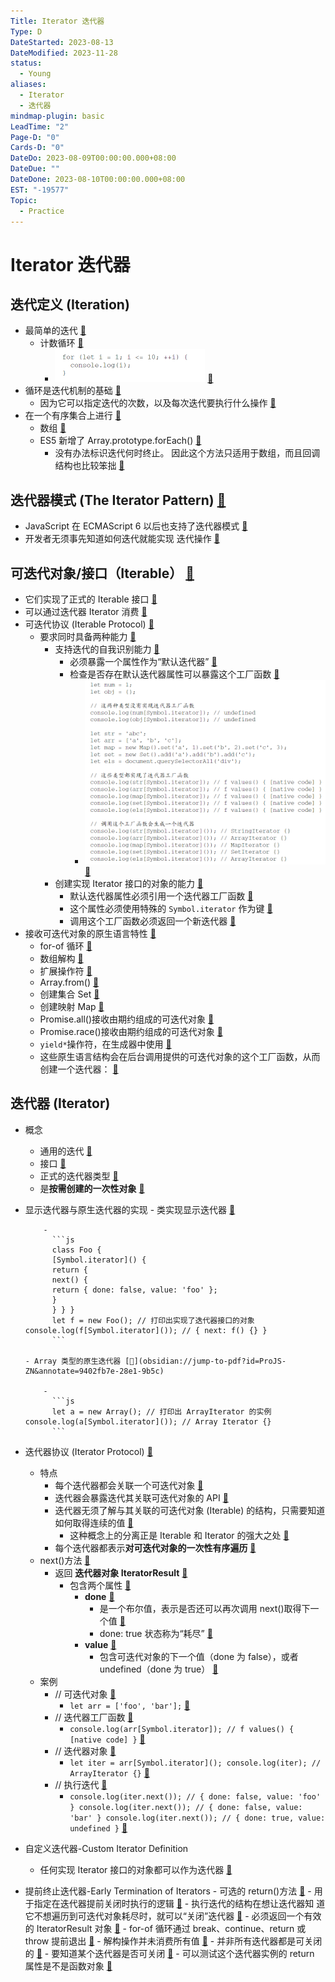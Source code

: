 ```yaml
---
Title: Iterator 迭代器
Type: D
DateStarted: 2023-08-13
DateModified: 2023-11-28
status:
  - Young
aliases:
  - Iterator
  - 迭代器
mindmap-plugin: basic
LeadTime: "2"
Page-D: "0"
Cards-D: "0"
DateDo: 2023-08-09T00:00:00.000+08:00
DateDue: ""
DateDone: 2023-08-10T00:00:00.000+08:00
EST: "-19577"
Topic:
  - Practice
---
```


# Iterator 迭代器

## 迭代定义 (Iteration)

- 最简单的迭代 [📌](obsidian://jump-to-pdf?id=ProJS-ZN&annotate=676c2276-9bfb-d891)
  - 计数循环 [📌](obsidian://jump-to-pdf?id=ProJS-ZN&annotate=8e661f59-1eca-a0ca)
    - ![](z-Assets/1691564604297.png) [📌](obsidian://jump-to-pdf?id=ProJS-ZN&annotate=42590d6d-5407-156f)
- 循环是迭代机制的基础 [📌](obsidian://jump-to-pdf?id=ProJS-ZN&annotate=3afecd5b-01ad-d115)
  - 因为它可以指定迭代的次数，以及每次迭代要执行什么操作 [📌](obsidian://jump-to-pdf?id=ProJS-ZN&annotate=6c4e7b92-ce28-868b)
- 在一个有序集合上进行 [📌](obsidian://jump-to-pdf?id=ProJS-ZN&annotate=22d5ab25-364a-703a)
  - 数组 [📌](obsidian://jump-to-pdf?id=ProJS-ZN&annotate=812f0270-ea00-ae77)
  - ES5 新增了 Array.prototype.forEach() [📌](obsidian://jump-to-pdf?id=ProJS-ZN&annotate=a046879d-b323-24c6)
    - 没有办法标识迭代何时终止。 因此这个方法只适用于数组，而且回调结构也比较笨拙 [📌](obsidian://jump-to-pdf?id=ProJS-ZN&annotate=cf89c9a7-9b4e-438f)

## 迭代器模式 (The Iterator Pattern) [📌](obsidian://jump-to-pdf?id=ProJS-ZN&annotate=36b02d7e-998c-beaf)

- JavaScript 在 ECMAScript 6 以后也支持了迭代器模式 [📌](obsidian://jump-to-pdf?id=ProJS-ZN&annotate=8d752266-9015-043d)
- 开发者无须事先知道如何迭代就能实现 迭代操作 [📌](obsidian://jump-to-pdf?id=ProJS-ZN&annotate=8da72929-3622-2f1e)

## 可迭代对象/接口（Iterable） [📌](obsidian://jump-to-pdf?id=ProJS-ZN&annotate=9a70ba99-e1ca-79d3)

- 它们实现了正式的 Iterable 接口 [📌](obsidian://jump-to-pdf?id=ProJS-ZN&annotate=e340cf10-9fff-b0ec)
- 可以通过迭代器 Iterator 消费 [📌](obsidian://jump-to-pdf?id=ProJS-ZN&annotate=13840766-d943-6779)
- 可迭代协议 (Iterable Protocol) [📌](obsidian://jump-to-pdf?id=ProJS-ZN&annotate=25be718f-0e17-3a9c)
  - 要求同时具备两种能力 [📌](obsidian://jump-to-pdf?id=ProJS-ZN&annotate=455a1fdd-cc30-1c81)
    - 支持迭代的自我识别能力 [📌](obsidian://jump-to-pdf?id=ProJS-ZN&annotate=277d1c8f-3d3e-4dcd)
      - 必须暴露一个属性作为“默认迭代器” [📌](obsidian://jump-to-pdf?id=ProJS-ZN&annotate=b062c107-604d-1af0)
      - 检查是否存在默认迭代器属性可以暴露这个工厂函数 [📌](obsidian://jump-to-pdf?id=ProJS-ZN&annotate=a97de4d3-94ff-d513)
        - ![](z-Assets/1691565228166.png) [📌](obsidian://jump-to-pdf?id=ProJS-ZN&annotate=665c7d9a-85b3-a0ec)
    - 创建实现 Iterator 接口的对象的能力 [📌](obsidian://jump-to-pdf?id=ProJS-ZN&annotate=6b519eb0-c495-5e09)
      - 默认迭代器属性必须引用一个迭代器工厂函数 [📌](obsidian://jump-to-pdf?id=ProJS-ZN&annotate=97b1c89a-1ee4-77bc)
      - 这个属性必须使用特殊的 `Symbol.iterator` 作为键 [📌](obsidian://jump-to-pdf?id=ProJS-ZN&annotate=ec85170e-8c69-774a)
      - 调用这个工厂函数必须返回一个新迭代器 [📌](obsidian://jump-to-pdf?id=ProJS-ZN&annotate=3bb643df-355f-3edb)
- 接收可迭代对象的原生语言特性 [📌](obsidian://jump-to-pdf?id=ProJS-ZN&annotate=52f0d65b-b0c8-e159)
  - for-of 循环 [📌](obsidian://jump-to-pdf?id=ProJS-ZN&annotate=debb98cd-8d15-02ce)
  - 数组解构 [📌](obsidian://jump-to-pdf?id=ProJS-ZN&annotate=f38dfd0b-6a23-613a)
  - 扩展操作符 [📌](obsidian://jump-to-pdf?id=ProJS-ZN&annotate=02239a72-4841-d206)
  - Array.from() [📌](obsidian://jump-to-pdf?id=ProJS-ZN&annotate=2085dcda-355e-3719)
  - 创建集合 Set [📌](obsidian://jump-to-pdf?id=ProJS-ZN&annotate=23bc8009-6a81-8456)
  - 创建映射 Map [📌](obsidian://jump-to-pdf?id=ProJS-ZN&annotate=de37be5f-615f-f3c5)
  - Promise.all()接收由期约组成的可迭代对象 [📌](obsidian://jump-to-pdf?id=ProJS-ZN&annotate=3b0192a2-af40-bf0e)
  - Promise.race()接收由期约组成的可迭代对象 [📌](obsidian://jump-to-pdf?id=ProJS-ZN&annotate=ca6ea732-6e21-ecd6)
  - `yield*`操作符，在生成器中使用 [📌](obsidian://jump-to-pdf?id=ProJS-ZN&annotate=efe7fd97-2d58-ae9b)
  - 这些原生语言结构会在后台调用提供的可迭代对象的这个工厂函数，从而创建一个迭代器： [📌](obsidian://jump-to-pdf?id=ProJS-ZN&annotate=a91339b4-d8b0-ee0e)

## 迭代器 (Iterator)

- 概念
  - 通用的迭代 [📌](obsidian://jump-to-pdf?id=ProJS-ZN&annotate=6ad6bc48-da1e-3d0a)
  - 接口 [📌](obsidian://jump-to-pdf?id=ProJS-ZN&annotate=26de5751-9a3f-e080)
  - 正式的迭代器类型 [📌](obsidian://jump-to-pdf?id=ProJS-ZN&annotate=33ad8c93-a928-8eea)
  - 是**按需创建的一次性对象** [📌](obsidian://jump-to-pdf?id=ProJS-ZN&annotate=250dcc2e-1fc2-bd16)
- 显示迭代器与原生迭代器的实现 - 类实现显示迭代器 [📌](obsidian://jump-to-pdf?id=ProJS-ZN&annotate=0f6af28d-0020-fb3a)
  <!--SR:!2023-08-16,3,250-->

          -
            ```js
            class Foo {
            [Symbol.iterator]() {
            return {
            next() {
            return { done: false, value: 'foo' };
            }
            } } }
            let f = new Foo(); // 打印出实现了迭代器接口的对象 console.log(f[Symbol.iterator]()); // { next: f() {} }
            ```

      - Array 类型的原生迭代器 [📌](obsidian://jump-to-pdf?id=ProJS-ZN&annotate=9402fb7e-28e1-9b5c)

          -
            ```js
            let a = new Array(); // 打印出 ArrayIterator 的实例 console.log(a[Symbol.iterator]()); // Array Iterator {}
            ```

- 迭代器协议 (Iterator Protocol) [📌](obsidian://jump-to-pdf?id=ProJS-ZN&annotate=8c7f95db-2f65-c1d0)
  - 特点
    - 每个迭代器都会关联一个可迭代对象 [📌](obsidian://jump-to-pdf?id=ProJS-ZN&annotate=1226db27-0dad-bc24)
    - 迭代器会暴露迭代其关联可迭代对象的 API [📌](obsidian://jump-to-pdf?id=ProJS-ZN&annotate=9923649d-6241-0dc6)
    - 迭代器无须了解与其关联的可迭代对象 (Iterable) 的结构，只需要知道如何取得连续的值 [📌](obsidian://jump-to-pdf?id=ProJS-ZN&annotate=4153195f-f6b9-576c)
      - 这种概念上的分离正是 Iterable 和 Iterator 的强大之处 [📌](obsidian://jump-to-pdf?id=ProJS-ZN&annotate=b066cc32-2434-d186)
    - 每个迭代器都表示**对可迭代对象的一次性有序遍历** [📌](obsidian://jump-to-pdf?id=ProJS-ZN&annotate=02b5a647-a7f3-6984)
  - next()方法 [📌](obsidian://jump-to-pdf?id=ProJS-ZN&annotate=5ebbea62-65f1-7cb7)
    - 返回 **迭代器对象 IteratorResult** [📌](obsidian://jump-to-pdf?id=ProJS-ZN&annotate=fcd04e43-00b3-b8d7)
      - 包含两个属性 [📌](obsidian://jump-to-pdf?id=ProJS-ZN&annotate=327212bb-bf06-ef67)
        - **done** [📌](obsidian://jump-to-pdf?id=ProJS-ZN&annotate=bd7744a2-be89-2158)
          - 是一个布尔值，表示是否还可以再次调用 next()取得下一个值 [📌](obsidian://jump-to-pdf?id=ProJS-ZN&annotate=28270ef7-ce4c-bd07)
          - done: true 状态称为“耗尽” [📌](obsidian://jump-to-pdf?id=ProJS-ZN&annotate=f4ab1d73-bd7f-2bdd)
        - **value** [📌](obsidian://jump-to-pdf?id=ProJS-ZN&annotate=aa6aff0c-82da-b7a2)
          - 包含可迭代对象的下一个值（done 为 false），或者 undefined（done 为 true） [📌](obsidian://jump-to-pdf?id=ProJS-ZN&annotate=04895c3f-ee1a-70b7)
  - 案例
    - // 可迭代对象 [📌](obsidian://jump-to-pdf?id=ProJS-ZN&annotate=34da9bb4-24e8-db9c)
      - `let arr = ['foo', 'bar'];` [📌](obsidian://jump-to-pdf?id=ProJS-ZN&annotate=f98391a3-10f4-7d2b)
    - // 迭代器工厂函数 [📌](obsidian://jump-to-pdf?id=ProJS-ZN&annotate=c236eecb-8686-f1b4)
      - `console.log(arr[Symbol.iterator]); // f values() { [native code] }` [📌](obsidian://jump-to-pdf?id=ProJS-ZN&annotate=46ab24db-89f0-6414)
    - // 迭代器对象 [📌](obsidian://jump-to-pdf?id=ProJS-ZN&annotate=1f8c6333-200f-78ee)
      - `let iter = arr[Symbol.iterator](); console.log(iter); // ArrayIterator {}` [📌](obsidian://jump-to-pdf?id=ProJS-ZN&annotate=daf099e8-9754-b03d)
    - // 执行迭代 [📌](obsidian://jump-to-pdf?id=ProJS-ZN&annotate=9f23ef57-6b17-37fb)
      - `console.log(iter.next()); // { done: false, value: 'foo' } console.log(iter.next()); // { done: false, value: 'bar' } console.log(iter.next()); // { done: true, value: undefined }` [📌](obsidian://jump-to-pdf?id=ProJS-ZN&annotate=d3732677-98e3-be0c)
- 自定义迭代器-Custom Iterator Definition
  - 任何实现 Iterator 接口的对象都可以作为迭代器 [📌](obsidian://jump-to-pdf?id=ProJS-ZN&annotate=b495a015-57fc-79d1)
- 提前终止迭代器-Early Termination of Iterators - 可选的 return()方法 [📌](obsidian://jump-to-pdf?id=ProJS-ZN&annotate=1492fe50-c3fa-149e) - 用于指定在迭代器提前关闭时执行的逻辑 [📌](obsidian://jump-to-pdf?id=ProJS-ZN&annotate=f561138b-0c97-ce7f) - 执行迭代的结构在想让迭代器知 道它不想遍历到可迭代对象耗尽时，就可以“关闭”迭代器 [📌](obsidian://jump-to-pdf?id=ProJS-ZN&annotate=529d5f6b-bf01-de58) - 必须返回一个有效的 IteratorResult 对象 [📌](<obsidian://jump-to-pdf?pdf=Source%2FS-JS%2FB-JS%2FProJS%2FJavaScript%E9%AB%98%E7%BA%A7%E7%A8%8B%E5%BA%8F%E8%AE%BE%E8%AE%A1(%E7%AC%AC4%E7%89%88%20%E4%B8%AD%E6%96%87%E9%AB%98%E6%B8%85).pdf&annotate=3d2dc853-21ac-2a0c>) - for-of 循环通过 break、continue、return 或 throw 提前退出 [📌](obsidian://jump-to-pdf?id=ProJS-ZN&annotate=c595f1f5-3392-b535) - 解构操作并未消费所有值 [📌](obsidian://jump-to-pdf?id=ProJS-ZN&annotate=53f275cf-9330-d24a) - 并非所有迭代器都是可关闭的 [📌](obsidian://jump-to-pdf?id=ProJS-ZN&annotate=9cd97d76-5d08-91ca) - 要知道某个迭代器是否可关闭 [📌](obsidian://jump-to-pdf?id=ProJS-ZN&annotate=9dbc6491-5aa5-145d) - 可以测试这个迭代器实例的 return 属性是不是函数对象 [📌](obsidian://jump-to-pdf?id=ProJS-ZN&annotate=f446f6ca-26a7-a70e)
<!--SR:!2023-08-16,3,250!2023-08-16,3,250!2023-08-16,3,250!2023-08-16,3,250-->
